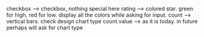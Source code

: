 checkbox --> checkbox, nothing special here
rating   --> colored star. green for high, red for low. display all the colors while asking for input.
count	 --> vertical bars. check design chart type count
value	 --> as it is today. in future perhaps will ask for chart type